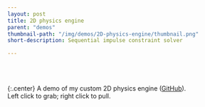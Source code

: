 ```yaml
---
layout: post
title: 2D physics engine
parent: "demos"
thumbnail-path: "/img/demos/2D-physics-engine/thumbnail.png"
short-description: Sequential impulse constraint solver

---
```


<script src="https://cdn.jsdelivr.net/gh/JentGent/2D-physics-engine@latest/demos/libraries/p5.min.js"></script>
<script src="https://cdn.jsdelivr.net/gh/JentGent/2D-physics-engine@latest/math.min.js"></script>
<script src="https://cdn.jsdelivr.net/gh/JentGent/2D-physics-engine@latest/ji.js"></script>
<script>
    let canvas, width = 1000, height = 800;
    function setup() {
        canvas = createCanvas(width, height);
        canvas.parent("sketch");
        canvas.elt.oncontextmenu = () => false;
        canvas.elt.style = "width: 100%;";
    }
</script>
<script src="https://cdn.jsdelivr.net/gh/JentGent/2D-physics-engine@latest/demos/random/main.js"></script>
<div id="sketch" class="demo"></div>

<br/><br/>

{:.center}
A demo of my custom 2D physics engine (<a href="https://github.com/JentGent/2D-physics-engine" target="_blank">GitHub</a>).  
Left click to grab; right click to pull.